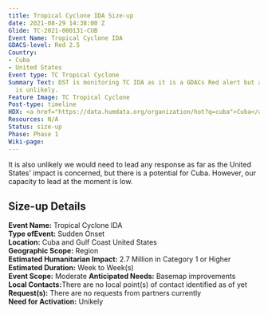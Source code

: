 ```yaml
---
title: Tropical Cyclone IDA Size-up
date: 2021-08-29 14:38:00 Z
Glide: TC-2021-000131-CUB
Event Name: Tropical Cyclone IDA
GDACS-level: Red 2.5
Country:
- Cuba
- United States
Event type: TC Tropical Cyclone
Summary Text: DST is monitoring TC IDA as it is a GDACs Red alert but an activation
  is unlikely.
Feature Image: TC Tropical Cyclone
Post-type: timeline
HDX: <a href="https://data.humdata.org/organization/hot?q=cuba">Cuba</a>, <a href="https://data.humdata.org/organization/hot?q=united%20states">USA</a>
Resources: N/A
Status: size-up
Phase: Phase 1
Wiki-page: 
---
```


It is also unlikely we would need to lead any response as far as the United States' impact is concerned, but there is a potential for Cuba. However, our capacity to lead at the moment is low. 

<h2>Size-up Details</h2>

<strong>Event Name:</strong> Tropical Cyclone IDA<br>
<strong>Type ofEvent:</strong> Sudden Onset<br>
<strong>Location:</strong> Cuba and Gulf Coast United States<br>
<strong>Geographic Scope:</strong> Region<br>
<strong>Estimated Humanitarian Impact:</strong> 2.7 Million in Category 1 or Higher<br>
<strong>Estimated Duration:</strong> Week to Week(s)<br>
<strong>Event Scope:</strong> Moderate<be>
<strong>Anticipated Needs:</strong> Basemap improvements<br>
<strong>Local Contacts:</strong>There are no local point(s) of contact identified as of yet<br>
<strong>Request(s):</strong> There are no requests from partners currently<br>
<strong>Need for Activation:</strong> Unikely<br>
